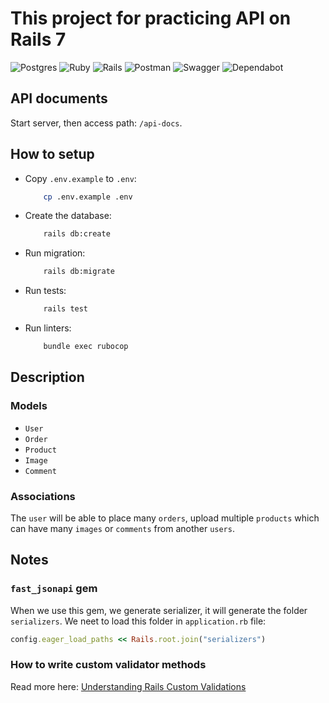 # This project for practicing API on Rails 7

![Postgres](https://img.shields.io/badge/postgres-%23316192.svg?style=for-the-badge&logo=postgresql&logoColor=white)
![Ruby](https://img.shields.io/badge/ruby-%23CC342D.svg?style=for-the-badge&logo=ruby&logoColor=white)
![Rails](https://img.shields.io/badge/rails-%23CC0000.svg?style=for-the-badge&logo=ruby-on-rails&logoColor=white)
![Postman](https://img.shields.io/badge/Postman-FF6C37?style=for-the-badge&logo=postman&logoColor=white)
![Swagger](https://img.shields.io/badge/-Swagger-%23Clojure?style=for-the-badge&logo=swagger&logoColor=white)
![Dependabot](https://img.shields.io/badge/dependabot-025E8C?style=for-the-badge&logo=dependabot&logoColor=white)

## API documents

Start server, then access path: `/api-docs`.

## How to setup

- Copy `.env.example` to `.env`:

  ```bash
      cp .env.example .env
  ```

- Create the database:

  ```bash
      rails db:create
  ```

- Run migration:

  ```bash
      rails db:migrate
  ```

- Run tests:

  ```bash
      rails test
  ```

- Run linters:
  ```bash
      bundle exec rubocop
  ```

## Description

### Models

- `User`
- `Order`
- `Product`
- `Image`
- `Comment`

### Associations

The `user` will be able to place many `orders`, upload multiple `products` which can have many `images` or `comments` from another `users`.

## Notes

### `fast_jsonapi` gem

When we use this gem, we generate serializer, it will generate the folder `serializers`. We neet to load this folder in `application.rb` file:

```ruby
config.eager_load_paths << Rails.root.join("serializers")
```

### How to write custom validator methods

Read more here: [Understanding Rails Custom Validations](https://abhinavgarg1218.medium.com/rails-custom-validations-109e3e42b6fd)
